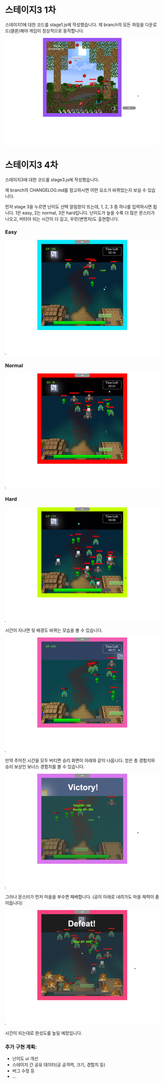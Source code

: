
# 스테이지3 1차
<p>스테이지1에 대한 코드를 stage1.js에 작성했습니다. 제 branch의 모든 파일을 다운로드(클론)해야 게임이 정상적으로 동작합니다.</p>

![stage 1 preivew 1](images/stage1_preview_1.jpg)

# 스테이지3 4차
<p>스테이지3에 대한 코드를 stage3.js에 작성했습니다.</p>

<p>제 branch의 CHANGELOG.md를 참고하시면 어떤 요소가 바뀌었는지 보실 수 있습니다.</p>

<p>먼저 stage 3을 누르면 난이도 선택 알림창이 뜨는데, 1, 2, 3 중 하나를 입력하시면 됩니다. 1은 easy, 2는 normal, 3은 hard입니다. 난이도가 높을 수록 더 많은 몬스터가 나오고, 버텨야 되는 시간이 더 길고, 우민(변명자)도 출현합니다.</p>

<h3>Easy</h3>

![stage 3 preivew 2](images/stage3_preview_2.jpg)

<h3>Normal</h3>

![stage 3 preivew 4](images/stage3_preview_4.jpg)

<h3>Hard</h3>

![stage 3 preivew 6](images/stage3_preview_6.jpg)

<p>시간이 지나면 뒷 배경도 바뀌는 모습을 볼 수 있습니다.</p>

![stage 3 preivew 3](images/stage3_preview_3.jpg)

<p>만약 주어진 시간을 모두 버티면 승리 화면이 아래와 같이 나옵니다. 얻은 총 경험치와 승리 보상인 보너스 경험치를 볼 수 있습니다.</p>

![stage 3 preivew 7](images/stage3_preview_7.jpg)

<p>그러나 몬스터가 먼저 마을을 부수면 패배합니다. (공이 아래로 내려가도 마을 체력이 줄어듭니다)</p>

![stage 3 preivew 8](images/stage3_preview_8.jpg)

<p>시간이 되는대로 완성도를 높일 예정입니다.</p>

<h3>추가 구현 계획:</h3>
<ul>
<li>난이도 ui 개선</li>
<li>스테이지 간 공유 데이터(공 공격력, 크기, 경험치 등)</li>
<li>버그 수정 등</li>
<li>...</li>
</ul>
